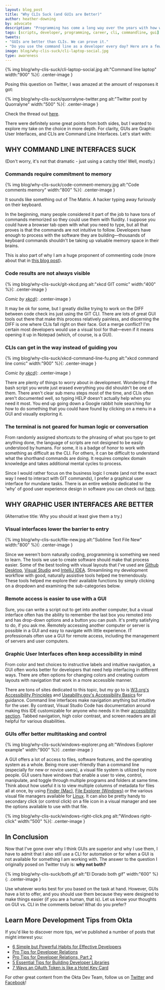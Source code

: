 ```yaml
---
layout: blog_post
title: "Why CLIs Suck (and GUIs are Better)"
author: heather-downing
by: advocate
description: "Programming has come a long way over the years with how we interface with our code. Why do developers keep using command line scripts for daily tasks?"
tags: [scripts, developer, programming, career, cli, commandline, gui]
tweets:
- "GUIs are better than CLIs. We can prove it."
- "Do you use the command line as a developer every day? Here are a few reasons it isn't optimal for the human brain."
image: blog/why-clis-suck/cli-laptop-social.jpg
type: awareness
---
```

{% img blog/why-clis-suck/cli-laptop-social.jpg alt:"Command line laptop" width:"900" %}{: .center-image }

Posing this question on Twitter, I was amazed at the amount of responses it got:

{% img blog/why-clis-suck/quorralyne-twitter.png alt:"Twitter post by Quorralyne" width:"500" %}{: .center-image }

Check the thread out [here](https://twitter.com/quorralyne/status/1225414312950403072).

There were definitely some great points from both sides, but I wanted to explore my take on the choice in more depth. For clarity, GUIs are Graphic User Interfaces, and CLIs are Command Line Interfaces. Let's start with:

## WHY COMMAND LINE INTERFACES SUCK

(Don't worry, it's not that dramatic - just using a catchy title! Well, mostly.)

### Commands require commitment to memory

{% img blog/why-clis-suck/code-comment-memory.jpg alt:"Code comments memory" width:"800" %}{: .center-image }

It sounds like something out of The Matrix. A hacker typing away furiously on their keyboard.

In the beginning, many people considered it part of the job to have tons of commands memorized so they could use them with fluidity. I suppose you could have a browser tab open with what you need to type, but all that proves is that the commands are not intuitive to follow. Developers have enough to process with the software they are building—thousands of keyboard commands shouldn't be taking up valuable memory space in their brains.

This is also part of why I am a huge proponent of commenting code (more about that in [this blog post](/blog/2019/12/11/simple-but-poweful-habits-for-effective-developers#3-comment-code-for-your-future-self)).

### Code results are not always visible

{% img blog/why-clis-suck/git-xkcd.png alt:"xkcd GIT comic" width:"400" %}{: .center-image }

*Comic by [xkcd](https://xkcd.com/1597/)*{: .center-image }

It may be ok for some, but I greatly dislike trying to work on the DIFF between code check ins just using the GIT CLI. There are lots of great GUI tools out there that make this process relatively painless, and discerning the DIFF is one where CLIs fall right on their face. Got a merge conflict? I'm certain most developers would use a visual tool for that—even if it means opening it up in Notepad (which, of course, is a GUI).

### CLIs can get in the way instead of guiding you

{% img blog/why-clis-suck/xkcd-command-line-fu.png alt:"xkcd command line comic" width:"900" %}{: .center-image }

*Comic by [xkcd](https://xkcd.com/196/)*{: .center-image }

There are plenty of things to worry about in development. Wondering if the bash script you wrote just erased everything you did shouldn't be one of them. There aren't clear sub menu steps most of the time, and CLIs often aren't documented well, so typing HELP doesn't actually help when you need it most. You end up going down a Google rabbit hole searching for how to do something that you could have found by clicking on a menu in a GUI and visually exploring it.

### The terminal is not geared for human logic or conversation

From randomly assigned shortcuts to the phrasing of what you type to get anything done, the language of scripts are not designed to be easily understood by humans. For some, it is a badge of honor to work with something as difficult as the CLI. For others, it can be difficult to understand what the shorthand commands are doing. It requires complex domain knowledge and takes additional mental cycles to process.

Since I would rather focus on the business logic I create (and not the exact way I need to interact with GIT commands), I prefer a graphical user interface for mundane tasks. There is an entire website dedicated to the 'why' of good user experience design in software you can check out [here](https://www.usability.gov/what-and-why/user-experience.html).

## WHY GRAPHIC USER INTERFACES ARE BETTER

(Alternative title: Why you should at least give them a try.)

### Visual interfaces lower the barrier to entry

{% img blog/why-clis-suck/file-new.jpg alt:"Sublime Text File New" width:"800" %}{: .center-image }

Since we weren't born naturally coding, programming is something we need to learn. The tools we use to create software should make that process easier. Some of the best tooling with visual layouts that I've used are [Github Desktop](https://desktop.github.com/), [Visual Studio](https://visualstudio.microsoft.com/downloads/) and [IntelliJ IDEA](https://www.jetbrains.com/idea/). Streamlining my development workflow with good, naturally assistive tools helped me tremendously. These tools helped me explore their  available functions by simply clicking on a dropdown and examining the sub-categories below.

### Remote access is easier to use with a GUI

Sure, you can write a script out to get into another computer, but a visual interface often has the ability to remember the last box you remoted into and has drop-down options and a button you can push. It's pretty satisfying to do, if you ask me. Remotely accessing another computer or server is possible in a GUI and easy to navigate with little experience. IT professionals often use a GUI for remote access, including the management of servers and user computers.

### Graphic User Interfaces often keep accessibility in mind

From color and text choices to instructive labels and intuitive navigation, a GUI often works better for developers that need help interfacing in different ways. There are often options for changing colors and creating custom layouts with navigation that work in a more accessible manner.

There are tons of sites dedicated to this topic, but my go to is [W3.org's Accessibility Principles](https://www.w3.org/WAI/fundamentals/accessibility-principles/) and [Useabillty.gov's Accessibility Basics](https://www.usability.gov/what-and-why/accessibility.html) for guidance. Command line interfaces make navigation anything but intuitive for the user. By contrast, Visual Studio Code has documentation around making this IDE customizable for anyone who needs it in their [accessibility section](https://code.visualstudio.com/docs/editor/accessibility). Tabbed navigation, high color contrast, and screen readers are all helpful for various disabilities.

### GUIs offer better multitasking and control

{% img blog/why-clis-suck/windows-explorer.png alt:"Windows Explorer example" width:"900" %}{: .center-image }

A GUI offers a lot of access to files, software features, and the operating system as a whole. Being more user-friendly than a command line (especially for new or novice users), a visual file system is utilized by more people. GUI users have windows that enable a user to view, control, manipulate, and toggle through multiple programs and folders at same time. Think about how useful it is to view multiple columns of metadata for files all at once, by using [Finder (Mac)](https://support.apple.com/guide/mac-help/finder-mchlp2605/mac), [File Explorer (Windows)](https://support.microsoft.com/en-us/help/17217/windows-10-whats-changed-in-file-explorer) or the various visual file managers available for [Linux](https://www.reddit.com/r/linux/comments/76lq91/whats_your_favorite_file_explorer/). It can also be pretty handy to secondary click (or control click) on a file icon in a visual manager and see the options available to use with that file.

{% img blog/why-clis-suck/windows-right-click.png alt:"Windows right-click" width:"500" %}{: .center-image }

## In Conclusion

Now that I've gone over why I think GUIs are superior and why I use them, I have to admit that I also still use a CLI for automation or for when a GUI is not available for something I am working with. The answer to the question I originally posed on Twitter truly is: **why not both?**

{% img blog/why-clis-suck/both.gif alt:"El Dorado both gif" width:"600" %}{: .center-image }

Use whatever works best for you based on the task at hand. However, GUIs have a lot to offer, and you should use them because they were designed to make things easier (if you are a human, that is). Let us know your thoughts on GUI vs. CLI in the comments below! What do you prefer?

## Learn More Development Tips from Okta

If you'd like to discover more tips, we've published a number of posts that might interest you:

* [6 Simple but Powerful Habits for Effective Developers](/blog/2019/12/11/simple-but-poweful-habits-for-effective-developers)
* [Pro Tips for Developer Relations](/blog/2019/01/28/developer-relations-pro-tips)
* [Pro Tips for Developer Relations, Part 2](/blog/2019/04/30/developer-relations-pro-tips-2)
* [5 Essential Tips for Building Developer Libraries](/blog/2019/06/10/five-essential-tips-for-building-developer-libraries)
* [7 Ways an OAuth Token is like a Hotel Key Card](/blog/2019/06/05/seven-ways-an-oauth-access-token-is-like-a-hotel-key-card)

For other great content from the Okta Dev Team, follow us on [Twitter](https://twitter.com/oktadev) and [Facebook](https://www.facebook.com/oktadevelopers)!
